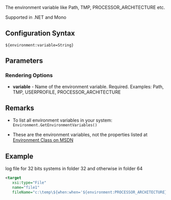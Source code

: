 The environment variable like Path, TMP, PROCESSOR_ARCHITECTURE etc.

Supported in .NET and Mono

## Configuration Syntax
```
${environment:variable=String}
```

## Parameters
### Rendering Options
* **variable** - Name of the environment variable. Required. Examples: Path, TMP, USERPROFILE, PROCESSOR_ARCHITECTURE

## Remarks

- To list all environment variables in your system: `Environment.GetEnvironmentVariables()`

- These are the environment variables, not the properties listed at  [Environment Class on MSDN](https://msdn.microsoft.com/en-us/library/system.environment(v=vs.110).aspx)

## Example
log file for 32 bits systems in folder 32 and otherwise in folder 64

```xml
<target 
   xsi:type="File"
   name="file1" 
   fileName="c:\temp\${when:when='${environment:PROCESSOR_ARCHITECTURE}'='X86':inner=32:else=64}\file.log" />
```

